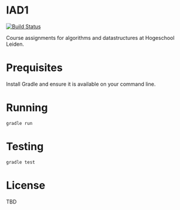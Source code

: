 # IAD1

[![Build Status](https://travis-ci.org/mbernson/iad1.svg?branch=master)](https://travis-ci.org/mbernson/iad1)

Course assignments for algorithms and datastructures at Hogeschool Leiden.

# Prequisites

Install Gradle and ensure it is available on your command line.

# Running

`gradle run`

# Testing

`gradle test`

# License

TBD
